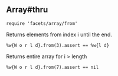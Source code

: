 ## Array#thru

    require 'facets/array/from'

Returns elements from index i until the end.

    %w{W o r l d}.from(3).assert == %w{l d}

Returns entire array for i > length

    %w{W o r l d}.from(7).assert == nil

